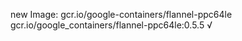 new Image: gcr.io/google-containers/flannel-ppc64le
gcr.io/google_containers/flannel-ppc64le:0.5.5 √

